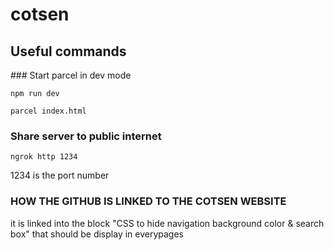 # cotsen

## Useful commands

### Start parcel in dev mode

```
npm run dev
```

```
parcel index.html
```

### Share server to public internet

```
ngrok http 1234
```
1234 is the port number


### HOW THE GITHUB IS LINKED TO THE COTSEN WEBSITE

it is linked into the block "CSS to hide navigation background color & search box" that should be display in everypages
